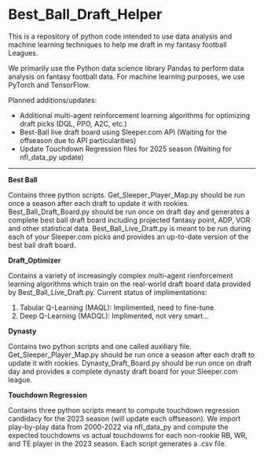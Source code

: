 # Best_Ball_Draft_Helper
This is a repository of python code intended to use data analysis and machine learning techniques to help me draft in my fantasy football Leagues.

We primarily use the Python data science library Pandas to perform data analysis on fantasy football data. For machine learning purposes, we use PyTorch and TensorFlow.

Planned additions/updates: 

- Additional multi-agent reinforcement learning algorithms for optimizing draft picks (DQL, PPO, A2C, etc.)
- Best-Ball live draft board using Sleeper.com API (Waiting for the offseason due to API particularities)
- Update Touchdown Regression files for 2025 season (Waiting for nfl_data_py update)

-------------------------------------------------------------------------------------------------------------------------------
**Best Ball**

Contains three python scripts. Get_Sleeper_Player_Map.py should be run once a season after each draft to update it with rookies. Best_Ball_Draft_Board.py should be run once on draft day and generates a complete best ball draft board including projected fantasy point, ADP, VOR and other statistical data. Best_Ball_Live_Draft.py is meant to be run during each of your Sleeper.com picks and provides an up-to-date version of the best ball draft board.

**Draft_Optimizer**

Contains a variety of increasingly complex multi-agent rienforcement learning algorithms which train on the real-world draft board data provided by Best_Ball_Live_Draft.py. Current status of implimentations:
1. Tabular Q-Learning (MAQL): Implimented, need to fine-tune.
2. Deep Q-Learning (MADQL): Implimented, not very smart...

**Dynasty**

Contains two python scripts and one called auxiliary file. Get_Sleeper_Player_Map.py should be run once a season after each draft to update it with rookies. Dynasty_Draft_Board.py should be run once on draft day and provides a complete dynasty draft board for your Sleeper.com league.

**Touchdown Regression**

Contains three python scripts meant to compute touchdown regression candidacy for the 2023 season (will update each offseason). We import play-by-play data from 2000-2022 via nfl_data_py and compute the expected touchdowns vs actual touchdowns for each non-rookie RB, WR, and TE player in the 2023 season. Each script generates a .csv file.
